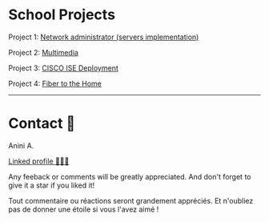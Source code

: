 # School Projects

Project 1: [Network administrator (servers implementation)](https://github.com/Anini-A/School-Projects/blob/63adf30021f27b21f3e6d3ea249a584203b1ff52/README%20Network%20Admin.md)

Project 2: [Multimedia](https://github.com/Anini-A/School-Projects/blob/63adf30021f27b21f3e6d3ea249a584203b1ff52/README%20Multimedia.md)

Project 3: [CISCO ISE Deployment](https://github.com/Anini-A/School-Projects/blob/63adf30021f27b21f3e6d3ea249a584203b1ff52/README%20CISCO%20ISE%20Deployment.md)  

Project 4: [Fiber to the Home](https://github.com/Anini-A/School-Projects/blob/63adf30021f27b21f3e6d3ea249a584203b1ff52/README%20Fiber%20To%20The%20Home.md)

------------------------------

# Contact 🪪

Anini A.

[Linked profile 👨🏾‍🦲](https://www.linkedin.com/in/anini-amoakon)

Any feeback or comments will be greatly appreciated. And don't forget to give it a star if you liked it! 

Tout commentaire ou réactions seront grandement appréciés. Et n'oubliez pas de donner une étoile si vous l'avez aimé ! 
